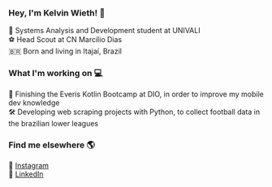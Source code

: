 ### Hey, I'm Kelvin Wieth! 👋

📘 Systems Analysis and Development student at UNIVALI <br>
⚽ Head Scout at CN Marcílio Dias <br>
🇧🇷 Born and living in Itajaí, Brazil

### What I'm working on 💻

📱 Finishing the Everis Kotlin Bootcamp at DIO, in order to improve my mobile dev knowledge <br>
🛠 Developing web scraping projects with Python, to collect football data in the brazilian lower leagues <br>

### Find me elsewhere 🌎
📸 [Instagram](https://instagram.com/kkelvin96) <br>
💼 [LinkedIn](https://www.linkedin.com/in/wkelvin/) <br>
